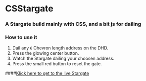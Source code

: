 # CSStargate

### A Stargate build mainly with CSS, and a bit js for dailing

### How to use it

1. Dail any `6` Chevron length address on the DHD.
2. Press the glowing center button.
3. Watch the Stargate dailing your choosen address.
4. Press the small red button to reset the gate.

####[Klick here to get to the live Stargate](http://schoenwaldnils.github.com/csstargate)

